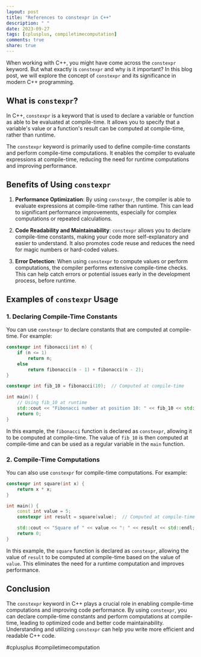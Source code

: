 ```yaml
---
layout: post
title: "References to constexpr in C++"
description: " "
date: 2023-09-27
tags: [cplusplus, compiletimecomputation]
comments: true
share: true
---
```


When working with C++, you might have come across the `constexpr` keyword. But what exactly is `constexpr` and why is it important? In this blog post, we will explore the concept of `constexpr` and its significance in modern C++ programming.

## What is `constexpr`?

In C++, `constexpr` is a keyword that is used to declare a variable or function as able to be evaluated at compile-time. It allows you to specify that a variable's value or a function's result can be computed at compile-time, rather than runtime.

The `constexpr` keyword is primarily used to define compile-time constants and perform compile-time computations. It enables the compiler to evaluate expressions at compile-time, reducing the need for runtime computations and improving performance.

## Benefits of Using `constexpr`

1. **Performance Optimization**: By using `constexpr`, the compiler is able to evaluate expressions at compile-time rather than runtime. This can lead to significant performance improvements, especially for complex computations or repeated calculations.

2. **Code Readability and Maintainability**: `constexpr` allows you to declare compile-time constants, making your code more self-explanatory and easier to understand. It also promotes code reuse and reduces the need for magic numbers or hard-coded values.

3. **Error Detection**: When using `constexpr` to compute values or perform computations, the compiler performs extensive compile-time checks. This can help catch errors or potential issues early in the development process, before runtime.

## Examples of `constexpr` Usage

### 1. Declaring Compile-Time Constants

You can use `constexpr` to declare constants that are computed at compile-time. For example:

```cpp
constexpr int fibonacci(int n) {
    if (n <= 1)
        return n;
    else
        return fibonacci(n - 1) + fibonacci(n - 2);
}

constexpr int fib_10 = fibonacci(10);  // Computed at compile-time

int main() {
    // Using fib_10 at runtime
    std::cout << "Fibonacci number at position 10: " << fib_10 << std::endl;
    return 0;
}
```

In this example, the `fibonacci` function is declared as `constexpr`, allowing it to be computed at compile-time. The value of `fib_10` is then computed at compile-time and can be used as a regular variable in the `main` function.

### 2. Compile-Time Computations

You can also use `constexpr` for compile-time computations. For example:

```cpp
constexpr int square(int x) {
    return x * x;
}

int main() {
    const int value = 5;
    constexpr int result = square(value);  // Computed at compile-time

    std::cout << "Square of " << value << ": " << result << std::endl;
    return 0;
}
```

In this example, the `square` function is declared as `constexpr`, allowing the value of `result` to be computed at compile-time based on the value of `value`. This eliminates the need for a runtime computation and improves performance.

## Conclusion

The `constexpr` keyword in C++ plays a crucial role in enabling compile-time computations and improving code performance. By using `constexpr`, you can declare compile-time constants and perform computations at compile-time, leading to optimized code and better code maintainability. Understanding and utilizing `constexpr` can help you write more efficient and readable C++ code.

#cplusplus #compiletimecomputation